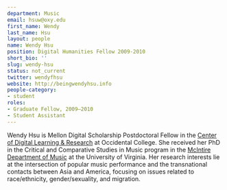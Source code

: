```yaml
---
department: Music
email: hsuw@oxy.edu
first_name: Wendy
last_name: Hsu
layout: people
name: Wendy Hsu
position: Digital Humanities Fellow 2009-2010
short_bio: ''
slug: wendy-hsu
status: not_current
twitter: wendyfhsu
website: http://beingwendyhsu.info
people-category:
- student
roles:
- Graduate Fellow, 2009–2010
- Student Assistant
---
```


Wendy Hsu is Mellon Digital Scholarship Postdoctoral Fellow in the [Center of Digital Learning & Research](http://college.oxy.edu/cdlr/) at Occidental College. She received her PhD in the Critical and Comparative Studies in Music program in the [McIntire Department of Music](http://artsandsciences.virginia.edu/music/) at the University of Virginia. Her research interests lie at the intersection of popular music performance and the transnational contacts between Asia and America, focusing on issues related to race/ethnicity, gender/sexuality, and migration.
